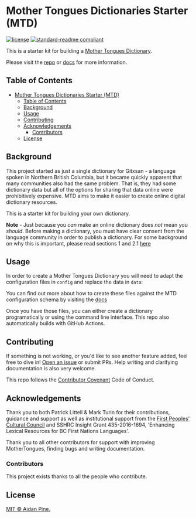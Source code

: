 # Mother Tongues Dictionaries Starter (MTD)

[![license](https://img.shields.io/github/license/MotherTongues/mtd-starter.svg)](LICENSE)
[![standard-readme compliant](https://img.shields.io/badge/readme%20style-standard-brightgreen.svg?style=flat-square)](https://github.com/RichardLitt/standard-readme)

This is a starter kit for building a [Mother Tongues Dictionary](https://www.mothertongues.org).

Please visit the [repo](https://github.com/MotherTongues/mothertongues) or [docs](https://docs.mothertongues.org) for more information.

## Table of Contents

- [Mother Tongues Dictionaries Starter (MTD)](#mother-tongues-dictionaries-starter-mtd)
  - [Table of Contents](#table-of-contents)
  - [Background](#background)
  - [Usage](#usage)
  - [Contributing](#contributing)
  - [Acknowledgements](#acknowledgements)
    - [Contributors](#contributors)
  - [License](#license)

## Background

This project started as just a single dictionary for Gitxsan - a language spoken in Northern British Columbia, but it became quickly apparent that many communities also had the same problem. That is, they had some dictionary data but all of the options for sharing that data online were prohibitively expensive. MTD aims to make it easier to create online digital dictionary resources.

This is a starter kit for building your own dictionary.

**Note** - Just because you _can_ make an online dictionary does _not_ mean you _should_. Before making a dictionary, you must have clear consent from the language community in order to publish a dictionary. For some background on why this is important, please read sections 1 and 2.1 [here](http://oxfordre.com/linguistics/view/10.1093/acrefore/9780199384655.001.0001/acrefore-9780199384655-e-8)

## Usage

In order to create a Mother Tongues Dictionary you will need to adapt the configuration files in `config` and replace the data in `data`:

You can find out more about how to create these files against the MTD configuration schema by visiting the [docs](https://docs.mothertongues.org)

Once you have those files, you can either create a dictionary programatically or using the command line interface. This repo also automatically builds with GitHub Actions.

## Contributing

If something is not working, or you'd like to see another feature added, feel free to dive in! [Open an issue](https://github.com/MotherTongues/mothertongues/issues/new) or submit PRs. Help writing and clarifying documentation is also very welcome.

This repo follows the [Contributor Covenant](http://contributor-covenant.org/version/1/3/0/) Code of Conduct.

## Acknowledgements

Thank you to both Patrick Littell & Mark Turin for their contributions, guidance and support as well as institutional support from the [First Peoples&#39; Cultural Council](http://www.fpcc.ca/) and SSHRC Insight Grant 435-2016-1694, ‘Enhancing Lexical Resources for BC First Nations Languages’.

Thank you to all other contributors for support with improving MotherTongues, finding bugs and writing documentation.

### Contributors

This project exists thanks to all the people who contribute.

## License

[MIT © Aidan Pine.](LICENSE)
